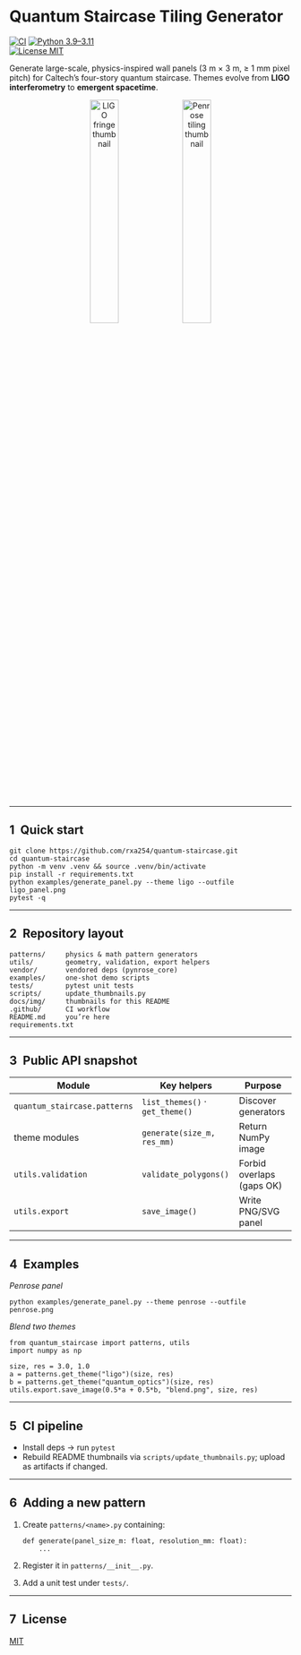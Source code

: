 # Quantum Staircase Tiling Generator

[![CI](https://github.com/rxa254/quantum-staircase/actions/workflows/ci.yml/badge.svg?branch=main)](https://github.com/rxa254/quantum-staircase/actions/workflows/ci.yml)
[![Python 3.9–3.11](https://img.shields.io/badge/python-3.9‒3.11-blue.svg)](https://www.python.org/)  
[![License MIT](https://img.shields.io/badge/License-MIT-yellow.svg)](LICENSE)

Generate large-scale, physics-inspired wall panels (3 m × 3 m, ≥ 1 mm pixel pitch) for Caltech’s four-story quantum staircase. Themes evolve from **LIGO interferometry** to **emergent spacetime**.

<p align="center">
  <img src="docs/img/demo_ligo.png"  alt="LIGO fringe thumbnail"   width="32%">
  <img src="docs/img/demo_penrose.png" alt="Penrose tiling thumbnail" width="32%">
</p>

---

## 1 Quick start

    git clone https://github.com/rxa254/quantum-staircase.git
    cd quantum-staircase
    python -m venv .venv && source .venv/bin/activate
    pip install -r requirements.txt
    python examples/generate_panel.py --theme ligo --outfile ligo_panel.png
    pytest -q

---

## 2 Repository layout

    patterns/     physics & math pattern generators
    utils/        geometry, validation, export helpers
    vendor/       vendored deps (pynrose_core)
    examples/     one-shot demo scripts
    tests/        pytest unit tests
    scripts/      update_thumbnails.py
    docs/img/     thumbnails for this README
    .github/      CI workflow
    README.md     you’re here
    requirements.txt

---

## 3 Public API snapshot

| Module | Key helpers | Purpose |
|--------|-------------|---------|
| `quantum_staircase.patterns` | `list_themes()` · `get_theme()` | Discover generators |
| theme modules | `generate(size_m, res_mm)` | Return NumPy image |
| `utils.validation` | `validate_polygons()` | Forbid overlaps (gaps OK) |
| `utils.export` | `save_image()` | Write PNG/SVG panel |

---

## 4 Examples

*Penrose panel*

    python examples/generate_panel.py --theme penrose --outfile penrose.png

*Blend two themes*

    from quantum_staircase import patterns, utils
    import numpy as np

    size, res = 3.0, 1.0
    a = patterns.get_theme("ligo")(size, res)
    b = patterns.get_theme("quantum_optics")(size, res)
    utils.export.save_image(0.5*a + 0.5*b, "blend.png", size, res)

---

## 5 CI pipeline

* Install deps → run `pytest`  
* Rebuild README thumbnails via `scripts/update_thumbnails.py`; upload as artifacts if changed.

---

## 6 Adding a new pattern

1. Create `patterns/<name>.py` containing:

       def generate(panel_size_m: float, resolution_mm: float):
           ...

2. Register it in `patterns/__init__.py`.  
3. Add a unit test under `tests/`.

---

## 7 License

[MIT](LICENSE)
